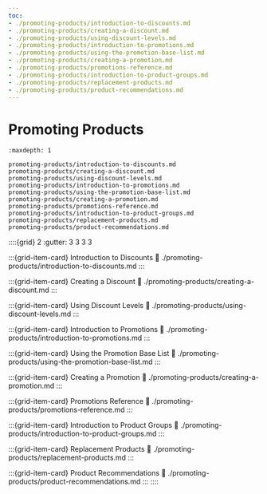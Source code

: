 ```yaml
---
toc:
- ./promoting-products/introduction-to-discounts.md
- ./promoting-products/creating-a-discount.md
- ./promoting-products/using-discount-levels.md
- ./promoting-products/introduction-to-promotions.md
- ./promoting-products/using-the-promotion-base-list.md
- ./promoting-products/creating-a-promotion.md
- ./promoting-products/promotions-reference.md
- ./promoting-products/introduction-to-product-groups.md
- ./promoting-products/replacement-products.md
- ./promoting-products/product-recommendations.md
---
```

# Promoting Products

```{toctree}
:maxdepth: 1

promoting-products/introduction-to-discounts.md
promoting-products/creating-a-discount.md
promoting-products/using-discount-levels.md
promoting-products/introduction-to-promotions.md
promoting-products/using-the-promotion-base-list.md
promoting-products/creating-a-promotion.md
promoting-products/promotions-reference.md
promoting-products/introduction-to-product-groups.md
promoting-products/replacement-products.md
promoting-products/product-recommendations.md
```

::::{grid} 2
:gutter: 3 3 3 3

:::{grid-item-card}  Introduction to Discounts
:link: ./promoting-products/introduction-to-discounts.md
:::

:::{grid-item-card}  Creating a Discount
:link: ./promoting-products/creating-a-discount.md
:::

:::{grid-item-card}  Using Discount Levels
:link: ./promoting-products/using-discount-levels.md
:::

:::{grid-item-card}  Introduction to Promotions
:link: ./promoting-products/introduction-to-promotions.md
:::

:::{grid-item-card}  Using the Promotion Base List
:link: ./promoting-products/using-the-promotion-base-list.md
:::

:::{grid-item-card}  Creating a Promotion
:link: ./promoting-products/creating-a-promotion.md
:::

:::{grid-item-card}  Promotions Reference
:link: ./promoting-products/promotions-reference.md
:::

:::{grid-item-card}  Introduction to Product Groups
:link: ./promoting-products/introduction-to-product-groups.md
:::

:::{grid-item-card}  Replacement Products
:link: ./promoting-products/replacement-products.md
:::

:::{grid-item-card}  Product Recommendations
:link: ./promoting-products/product-recommendations.md
:::
::::

